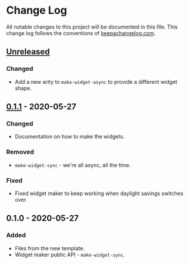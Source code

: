# Change Log
All notable changes to this project will be documented in this file. This change log follows the conventions of [keepachangelog.com](http://keepachangelog.com/).

## [Unreleased]
### Changed
- Add a new arity to `make-widget-async` to provide a different widget shape.

## [0.1.1] - 2020-05-27
### Changed
- Documentation on how to make the widgets.

### Removed
- `make-widget-sync` - we're all async, all the time.

### Fixed
- Fixed widget maker to keep working when daylight savings switches over.

## 0.1.0 - 2020-05-27
### Added
- Files from the new template.
- Widget maker public API - `make-widget-sync`.

[Unreleased]: https://github.com/your-name/gui/compare/0.1.1...HEAD
[0.1.1]: https://github.com/your-name/gui/compare/0.1.0...0.1.1
